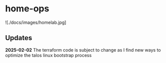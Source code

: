 # home-ops

![./docs/images/homelab.jpg]

## Updates

**2025-02-02** The terraform code is subject to change as I find
new ways to optimize the talos linux bootstrap process
